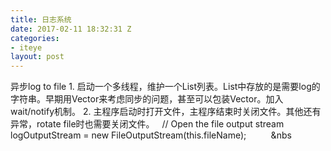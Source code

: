 ```yaml
---
title: 日志系统
date: 2017-02-11 18:32:31 Z
categories:
- iteye
layout: post
---
```


异步log to file 1. 启动一个多线程，维护一个List列表。List中存放的是需要log的字符串。早期用Vector来考虑同步的问题，甚至可以包装Vector。加入wait/notify机制。 2. 主程序启动时打开文件，主程序结束时关闭文件。其他还有异常，rotate file时也需要关闭文件。   // Open the file output stream             logOutputStream = new FileOutputStream(this.fileName);          &nbs